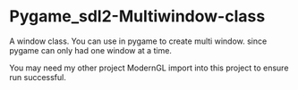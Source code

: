 # Pygame_sdl2-Multiwindow-class
A window class. You can use in pygame to create multi window. since pygame can only had one window at a time.

You may need my other project ModernGL import into this project to ensure run successful.
